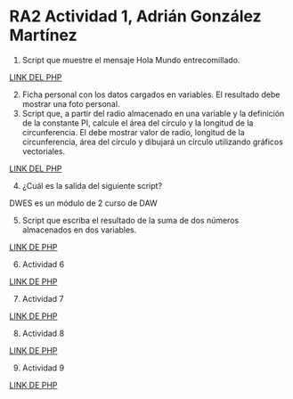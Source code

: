 # RA2 Actividad 1, Adrián González Martínez




1. Script que muestre el mensaje Hola Mundo entrecomillado.

[LINK DEL PHP](1.php)

2. Ficha personal con los datos cargados en variables. El resultado debe mostrar una
foto personal.
3. Script que, a partir del radio almacenado en una variable y la definición de la
constante PI, calcule el área del círculo y la longitud de la circunferencia. El debe
mostrar valor de radio, longitud de la circunferencia, área del círculo y dibujará un
círculo utilizando gráficos vectoriales.

[LINK DEL PHP](1.php)



4. ¿Cuál es la salida del siguiente script?


<p>DWES es un módulo de 2 curso de DAW</p>


5. Script que escriba el resultado de la suma de dos números almacenados en dos
variables.


[LINK DE PHP](5.php)



6. Actividad 6

[LINK DE PHP](6.php)

7. Actividad 7


[LINK DE PHP](7.php)

8. Actividad 8


[LINK DE PHP](8.php)

9. Actividad 9

[LINK DE PHP](9.php)







